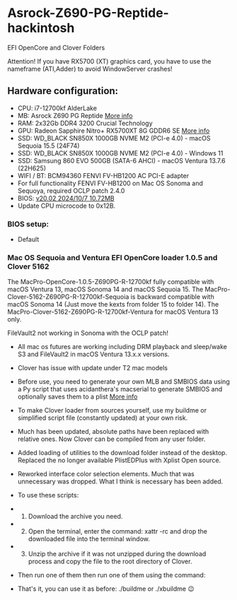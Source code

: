 # Asrock-Z690-PG-Reptide-hackintosh
EFI OpenCore and Clover Folders

Attention! If you have RX5700 (XT) graphics card, you have to use the nameframe (ATI,Adder) to avoid WindowServer crashes!

## Hardware configuration:
* CPU: i7-12700kf AlderLake
* MB: Asrock Z690 PG Reptide [More info](https://pg.asrock.com/mb/Intel/Z690%20PG%20Riptide/index.ru.asp#Overview) 
* RAM: 2x32Gb DDR4 3200 Crucial Technology      
* GPU: Radeon Sapphire Nitro+ RX5700XT 8G GDDR6 SE [More info](https://www.sapphiretech.com/ru-ru/consumer/nitro-radeon-rx-5700-xt-se-8g-gddr6)
* SSD: WD_BLACK SN850X 1000GB NVME M2 (PCI-e 4.0) - macOS Sequoia 15.5 (24F74)
* SSD: WD_BLACK SN850X 1000GB NVME M2 (PCI-e 4.0) - Windows 11
* SSD: Samsung 860 EVO 500GB (SATA-6 AHCI) - macOS Ventura 13.7.6 (22H625)
* WIFI / BT: BCM94360 FENVI FV-HB1200 AC PCI-E adapter
* For full functionality FENVI FV-HB1200 on Mac OS Sonoma and Sequoya, required OCLP patch 2.4.0
* BIOS: [v20.02 2024/10/7 10.72MB](https://pg.asrock.com/mb/Intel/Z690%20PG%20Riptide/index.ru.asp#BIOS)
* Update CPU microcode to 0x12B.

### BIOS setup: 

* Default

### Mac OS Sequoia and Ventura EFI OpenCore loader 1.0.5 and Clover 5162

The MacPro-OpenCore-1.0.5-Z690PG-R-12700kf fully compatible with macOS Ventura 13, macOS Sonoma 14 and macOS Sequoia 15.
The MacPro-Clover-5162-Z690PG-R-12700kf-Sequoia is backward compatible with macOS Sonoma 14 (Just move the kexts from folder 15 to folder 14).
The MacPro-Clover-5162-Z690PG-R-12700kf-Ventura for macOS Ventura 13 only. 

FileVault2 not working in Sonoma with the OCLP patch!
 
* All mac os futures are working including DRM playback and sleep/wake S3 and FileVault2 in macOS Ventura 13.x.x versions.
* Clover has issue with update under T2 mac models

* Before use, you need to generate your own MLB and SMBIOS data using a Py script that uses acidanthera's macserial to generate SMBIOS and optionally saves them to a plist [More info](https://github.com/corpnewt/GenSMBIOS)
* To make Clover loader from sources yourself, use my buildme or simplified script file (constantly updated) at your own risk.
* Much has been updated, absolute paths have been replaced with relative ones. Now Clover can be compiled from any user folder.
* Added loading of utilities to the download folder instead of the desktop. Replaced the no longer available PlistEDPlus with Xplist Open source.
* Reworked interface color selection elements. Much that was unnecessary was dropped. What I think is necessary has been added.

* To use these scripts:
* 1. Download the archive you need.
* 2. Open the terminal, enter the command: xattr -rc and drop the downloaded file into the terminal window.
* 3. Unzip the archive if it was not unzipped during the download process and copy the file to the root directory of Clover.
* Then run one of them then run one of them using the command:
* That's it, you can use it as before: ./buildme or ./xbuildme 😉

